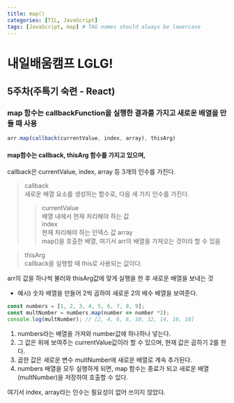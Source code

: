 ```yaml
---
title: map()
categories: [TIL, JavaScript]
tags: [JavaScript, map] # TAG names should always be lowercase
---
```


# 내일배움캠프 LGLG!

## 5주차(주특기 숙련 - React)

### **map 함수**는 callbackFunction을 실행한 결과를 가지고 새로운 배열을 만들 때 사용

```js
arr.map(callback(currentValue, index, array), thisArg)
```

#### map함수는 callback, thisArg 함수를 가지고 있으며,
callback은 currentValue, index, array 등 3개의 인수를 가진다.
> callback<br>
새로운 배열 요소를 생성하는 함수로, 다음 세 가지 인수를 가진다.
>> currentValue<br>
배열 내에서 현재 처리해야 하는 값<br>
>> index<br>
현재 처리해야 하는 인덱스 값
>>array<br>
map()을 호출한 배열, 여기서 arr의 배열을 가져오는 것이라 할 수 있음

> thisArg<br>
callback을 실행할 때 this로 사용되는 값이다.

arr의 값을 하나씩 불러와 thisArg값에 맞게 실행을 한 후 새로운 배열을 보내는 것<br>
- 예시) 숫자 배열을 만들어 2씩 곱하여 새로운 2의 배수 배열을 보여준다.

```js
const numbers = [1, 2, 3, 4, 5, 6, 7, 8, 9];
const multNumber = numbers.map(number => number *2);
console.log(multNumber); // [2, 4, 6, 8, 10, 12, 14, 16, 18]
```
1. numbers라는 배열을 가져와 number값에 하나하나 넣는다.
2. 그 값은 위에 보여주는 currentValue값이라 할 수 있으며, 현재 값은 곱하기 2를 한다.
3. 곱한 값은 새로운 변수 multNumber에 새로운 배열로 계속 추가된다.
4. numbers 배열을 모두 실행하게 되면, map 함수는 종료가 되고 새로운 배열(multNumber)을 저장하여 호출할 수 있다.

여기서 index, array라는 인수는 필요성이 없어 쓰이지 않았다.


